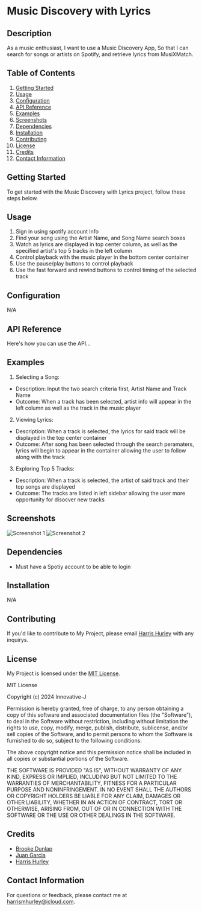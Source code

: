 # Music Discovery with Lyrics

## Description
As a music enthusiast, I want to use a Music Discovery App, So that I can search for songs or artists on Spotify, and retrieve lyrics from MusiXMatch.

## Table of Contents
1. [Getting Started](#getting-started)
2. [Usage](#usage)
3. [Configuration](#configuration)
4. [API Reference](#api-reference)
5. [Examples](#examples)
6. [Screenshots](#screenshots)
7. [Dependencies](#dependencies)
8. [Installation](#installation)
9. [Contributing](#contributing)
10. [License](#license)
11. [Credits](#credits)
12. [Contact Information](#contact-information)

## Getting Started
To get started with the Music Discovery with Lyrics project, follow these steps below.

## Usage
1. Sign in using spotify account info
2. Find your song using the Artist Name, and Song Name search boxes
3. Watch as lyrics are displayed in top center column, as well as the specified artist's top 5 tracks in the left column
4. Control playback with the music player in the bottom center container
5. Use the pause/play buttons to control playback
6. Use the fast forward and rewind buttons to control timing of the selected track

## Configuration
N/A

## API Reference
Here's how you can use the API...

## Examples
1. Selecting a Song:
- Description: Input the two search criteria first, Artist Name and Track Name
- Outcome: When a track has been selected, artist info will appear in the left column as well as the track in the music player
2. Viewing Lyrics:
- Description: When a track is selected, the lyrics for said track will be displayed in the top center container
- Outcome: After song has been selected through the search peramaters, lyrics will begin to appear in the container allowing the user to follow along with the track
3. Exploring Top 5 Tracks:
- Description: When a track is selected, the artist of said track and their top songs are displayed
- Outcome: The tracks are listed in left sidebar allowing the user more opportunity for disocver new tracks
## Screenshots
![Screenshot 1](screenshots/screenshot1.png)
![Screenshot 2](screenshots/screenshot2.png)

## Dependencies
- Must have a Spotiy account to be able to login

## Installation
N/A

## Contributing
If you'd like to contribute to My Project, please email [Harris Hurley](harrismhurley@icloud.com) with any inquirys.

## License
My Project is licensed under the [MIT License](LICENSE).

MIT License

Copyright (c) 2024 Innovative-J

Permission is hereby granted, free of charge, to any person obtaining a copy
of this software and associated documentation files (the "Software"), to deal
in the Software without restriction, including without limitation the rights
to use, copy, modify, merge, publish, distribute, sublicense, and/or sell
copies of the Software, and to permit persons to whom the Software is
furnished to do so, subject to the following conditions:

The above copyright notice and this permission notice shall be included in all
copies or substantial portions of the Software.

THE SOFTWARE IS PROVIDED "AS IS", WITHOUT WARRANTY OF ANY KIND, EXPRESS OR
IMPLIED, INCLUDING BUT NOT LIMITED TO THE WARRANTIES OF MERCHANTABILITY,
FITNESS FOR A PARTICULAR PURPOSE AND NONINFRINGEMENT. IN NO EVENT SHALL THE
AUTHORS OR COPYRIGHT HOLDERS BE LIABLE FOR ANY CLAIM, DAMAGES OR OTHER
LIABILITY, WHETHER IN AN ACTION OF CONTRACT, TORT OR OTHERWISE, ARISING FROM,
OUT OF OR IN CONNECTION WITH THE SOFTWARE OR THE USE OR OTHER DEALINGS IN THE
SOFTWARE.

## Credits
- [Brooke Dunlap](https://github.com/brooke-dunlap)
- [Juan Garcia](https://github.com/Innovative-J)
- [Harris Hurley](https://github.com/harrismhurley)

## Contact Information
For questions or feedback, please contact me at [harrismhurley@icloud.com](harrismhurley@icloud.com).
